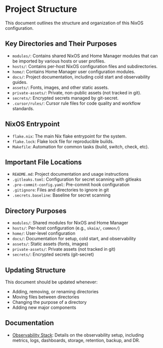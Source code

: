 # Project Structure

This document outlines the structure and organization of this NixOS
configuration.

## Key Directories and Their Purposes

- `modules/`: Contains shared NixOS and Home Manager modules that can be
  imported by various hosts or user profiles.
- `hosts/`: Contains per-host NixOS configuration files and subdirectories.
- `home/`: Contains Home Manager user configuration modules.
- `docs/`: Project documentation, including cold start and observability
  guides.
- `assets/`: Fonts, images, and other static assets.
- `private-assets/`: Private, non-public assets (not tracked in git).
- `secrets/`: Encrypted secrets managed by git-secret.
- `.cursor/rules/`: Cursor rule files for code quality and workflow standards.

## NixOS Entrypoint

- `flake.nix`: The main Nix flake entrypoint for the system.
- `flake.lock`: Flake lock file for reproducible builds.
- `Makefile`: Automation for common tasks (build, switch, check, etc).

## Important File Locations

- `README.md`: Project documentation and usage instructions
- `.gitleaks.toml`: Configuration for secret scanning with gitleaks
- `.pre-commit-config.yaml`: Pre-commit hook configuration
- `.gitignore`: Files and directories to ignore in git
- `.secrets.baseline`: Baseline for secret scanning

## Directory Purposes

- `modules/`: Shared modules for NixOS and Home Manager
- `hosts/`: Per-host configuration (e.g., `skaia/`, `common/`)
- `home/`: User-level configuration
- `docs/`: Documentation for setup, cold start, and observability
- `assets/`: Static assets (fonts, images)
- `private-assets/`: Private assets (not tracked in git)
- `secrets/`: Encrypted secrets (git-secret)

## Updating Structure

This document should be updated whenever:

- Adding, removing, or renaming directories
- Moving files between directories
- Changing the purpose of a directory
- Adding new major components

## Documentation

- [Observability Stack](docs/OBSERVABILITY.md): Details on the observability
  setup, including metrics, logs, dashboards, storage, retention, backup, and
  DR.
